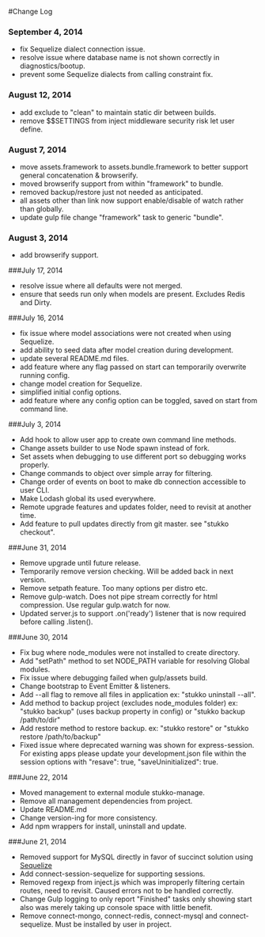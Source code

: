 #Change Log

### September 4, 2014
- fix Sequelize dialect connection issue.
- resolve issue where database name is not shown correctly in diagnostics/bootup.
- prevent some Sequelize dialects from calling constraint fix.

### August 12, 2014
- add exclude to "clean" to maintain static dir between builds.
- remove $$SETTINGS from inject middleware security risk let user define.

### August 7, 2014
- move assets.framework to assets.bundle.framework to better support general concatenation & browserify.
- moved browserify support from within "framework" to bundle.
- removed backup/restore just not needed as anticipated.
- all assets other than link now support enable/disable of watch rather than globally.
- update gulp file change "framework" task to generic "bundle".

### August 3, 2014
- add browserify support.

###July 17, 2014
- resolve issue where all defaults were not merged.
- ensure that seeds run only when models are present. Excludes Redis and Dirty.

###July 16, 2014
- fix issue where model associations were not created when using Sequelize.
- add ability to seed data after model creation during development.
- update several README.md files.
- add feature where any flag passed on start can temporarily overwrite running config.
- change model creation for Sequelize.
- simplified initial config options.
- add feature where any config option can be toggled, saved on start from command line.

###July 3, 2014 
- Add hook to allow user app to create own command line methods.
- Change assets builder to use Node spawn instead of fork.
- Set assets when debugging to use different port so debugging works properly.
- Change commands to object over simple array for filtering.
- Change order of events on boot to make db connection accessible to user CLI.
- Make Lodash global its used everywhere.
- Remote upgrade features and updates folder, need to revisit at another time.
- Add feature to pull updates directly from git master. see "stukko checkout".

###June 31, 2014
- Remove upgrade until future release.
- Temporarily remove version checking. Will be added back in next version.
- Remove setpath feature. Too many options per distro etc.
- Remove gulp-watch. Does not pipe stream correctly for html compression. Use regular gulp.watch for now.
- Updated server.js to support .on('ready') listener that is now required before calling .listen().

###June 30, 2014
- Fix bug where node_modules were not installed to create directory.
- Add "setPath" method to set NODE_PATH variable for resolving Global modules.
- Fix issue where debugging failed when gulp/assets build.
- Change bootstrap to Event Emitter & listeners.
- Add --all flag to remove all files in application ex: "stukko uninstall --all".
- Add method to backup project (excludes node_modules folder) ex: "stukko backup" (uses backup property in config)
or "stukko backup /path/to/dir"
- Add restore method to restore backup. ex: "stukko restore" or "stukko restore /path/to/backup"
- Fixed issue where deprecated warning was shown for express-session. For existing apps please update your
development.json file within the session options with "resave": true, "saveUninitialized": true.

###June 22, 2014
- Moved management to external module stukko-manage.
- Remove all management dependencies from project.
- Update README.md
- Change version-ing for more consistency.
- Add npm wrappers for install, uninstall and update.

###June 21, 2014
- Removed support for MySQL directly in favor of succinct solution using [Sequelize](http://sequelizejs.com/)
- Add connect-session-sequelize for supporting sessions.
- Removed regexp from inject.js which was improperly filtering certain routes, need to revisit. Caused errors not to be handled correctly.
- Change Gulp logging to only report "Finished" tasks only showing start also was merely taking up console space with little benefit.
- Remove connect-mongo, connect-redis, connect-mysql and connect-sequelize. Must be installed by user in project.
